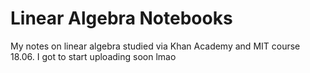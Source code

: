 # Linear Algebra Notebooks
My notes on linear algebra studied via Khan Academy and MIT course 18.06. I got to start uploading soon lmao

